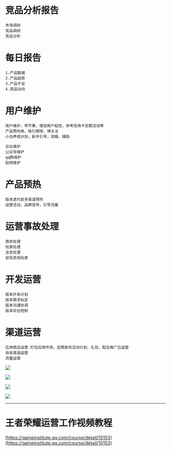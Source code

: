 
# 竞品分析报告

	市场调研
	竞品调研
	竞品分析


# 每日报告

	1.产品数据
	2.产品趋势
	3.产品不足
	4.竞品动向


# 用户维护

	用户维护，带节奏，增加用户粘性，参考信用卡定期活动等
	产品预热用，吸引眼球，博关注
	小白养成计划，新手引导，攻略，辅助
	
	论坛维护
	公众号维护
	qq群维护
	贴吧维护

# 产品预热

	版本迭代前多渠道预热
	运营活动，品牌宣传，引导流量
	
# 运营事故处理

	商务处理
	玩家处理
	法务处理
	安抚其他玩家

#  开发运营

	版本开发计划
	版本需求拟定
	版本沟通协调
	版本后台控制


# 渠道运营

	应用商店运营 盯住应用市场，定期发布活动计划、礼包，配合推广位运营
	自有渠道运营 
	流量运营  	





![](https://pic3.zhimg.com/80/v2-2214c7c0f4b559a0b58cd9f4e9be9d76_hd.jpg)

![](https://pic3.zhimg.com/80/v2-af7b4e7f3e282d8ee432d53fb136acad_hd.jpg)	
	

![](https://i.imgur.com/tJI5DA3.png)


![](https://i.imgur.com/8zqvTMF.png)

---
# 王者荣耀运营工作视频教程
[https://gameinstitute.qq.com/course/detail/10153](https://gameinstitute.qq.com/course/detail/10153)



